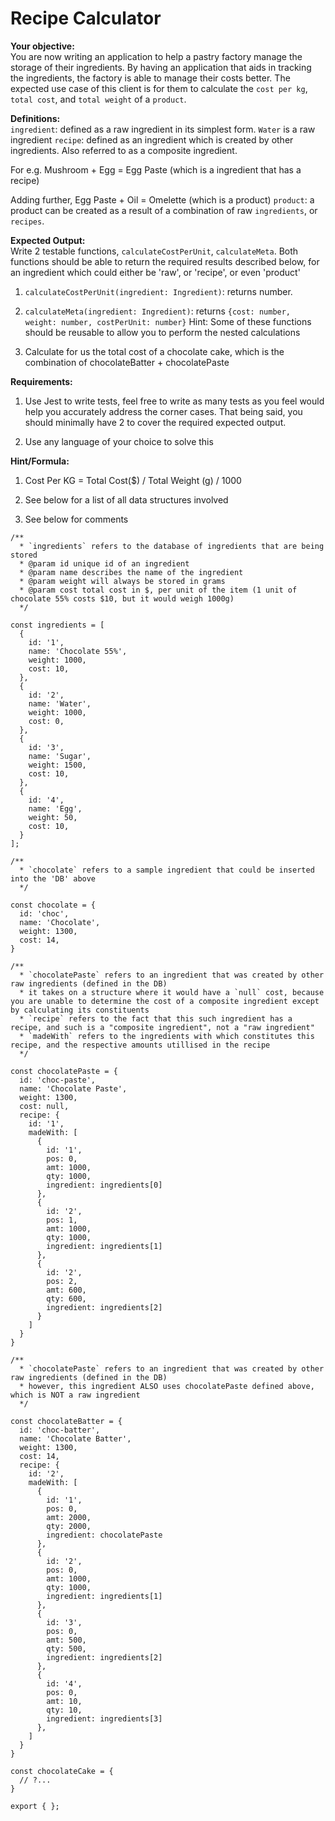 # Recipe Calculator

**Your objective:**  
You are now writing an application to help a pastry factory manage the storage of their ingredients. By having an application that aids in tracking the ingredients, the factory is able to manage their costs better. The expected use case of this client is for them to calculate the `cost per kg`, `total cost`, and `total weight` of a `product`.

**Definitions:**  
`ingredient`: defined as a raw ingredient in its simplest form. `Water` is a raw ingredient
`recipe`: defined as an ingredient which is created by other ingredients. Also referred to as a composite ingredient.

For e.g. Mushroom + Egg = Egg Paste (which is a ingredient that has a recipe)

Adding further, Egg Paste + Oil = Omelette (which is a product)
`product`: a product can be created as a result of a combination of raw `ingredients`, or `recipes`.

**Expected Output:**  
Write 2 testable functions, `calculateCostPerUnit`, `calculateMeta`. Both functions should be able to return the required results described below, for an ingredient which could either be 'raw', or 'recipe', or even 'product'

1) `calculateCostPerUnit(ingredient: Ingredient)`: returns number.

2) `calculateMeta(ingredient: Ingredient)`: returns `{cost: number, weight: number, costPerUnit: number}` Hint: Some of these functions should be reusable to allow you to perform the nested calculations

3) Calculate for us the total cost of a chocolate cake, which is the combination of chocolateBatter + chocolatePaste

**Requirements:**

1) Use Jest to write tests, feel free to write as many tests as you feel would help you accurately address the corner cases. That being said, you should minimally have 2 to cover the required expected output.

2) Use any language of your choice to solve this

**Hint/Formula:**

1) Cost Per KG = Total Cost($) / Total Weight (g) / 1000

2) See below for a list of all data structures involved

3) See below for comments

```(typescript)
/**
  * `ingredients` refers to the database of ingredients that are being stored
  * @param id unique id of an ingredient
  * @param name describes the name of the ingredient
  * @param weight will always be stored in grams
  * @param cost total cost in $, per unit of the item (1 unit of chocolate 55% costs $10, but it would weigh 1000g)
  */

const ingredients = [
  {
    id: '1',
    name: 'Chocolate 55%',
    weight: 1000,
    cost: 10,
  },
  {
    id: '2',
    name: 'Water',
    weight: 1000,
    cost: 0,
  },
  {
    id: '3',
    name: 'Sugar',
    weight: 1500,
    cost: 10,
  },
  {
    id: '4',
    name: 'Egg',
    weight: 50,
    cost: 10,
  }
];

/**
  * `chocolate` refers to a sample ingredient that could be inserted into the 'DB' above
  */

const chocolate = {
  id: 'choc',
  name: 'Chocolate',
  weight: 1300,
  cost: 14,
}

/**
  * `chocolatePaste` refers to an ingredient that was created by other raw ingredients (defined in the DB)
  * it takes on a structure where it would have a `null` cost, because you are unable to determine the cost of a composite ingredient except by calculating its constituents
  * `recipe` refers to the fact that this such ingredient has a recipe, and such is a "composite ingredient", not a "raw ingredient"
  * `madeWith` refers to the ingredients with which constitutes this recipe, and the respective amounts utillised in the recipe
  */

const chocolatePaste = {
  id: 'choc-paste',
  name: 'Chocolate Paste',
  weight: 1300,
  cost: null,
  recipe: {
    id: '1',
    madeWith: [
      {
        id: '1',
        pos: 0,
        amt: 1000,
        qty: 1000,
        ingredient: ingredients[0]
      },
      {
        id: '2',
        pos: 1,
        amt: 1000,
        qty: 1000,
        ingredient: ingredients[1]
      },
      {
        id: '2',
        pos: 2,
        amt: 600,
        qty: 600,
        ingredient: ingredients[2]
      }
    ]
  }
}

/**
  * `chocolatePaste` refers to an ingredient that was created by other raw ingredients (defined in the DB)
  * however, this ingredient ALSO uses chocolatePaste defined above, which is NOT a raw ingredient
  */

const chocolateBatter = {
  id: 'choc-batter',
  name: 'Chocolate Batter',
  weight: 1300,
  cost: 14,
  recipe: {
    id: '2',
    madeWith: [
      {
        id: '1',
        pos: 0,
        amt: 2000,
        qty: 2000,
        ingredient: chocolatePaste
      },
      {
        id: '2',
        pos: 0,
        amt: 1000,
        qty: 1000,
        ingredient: ingredients[1]
      },
      {
        id: '3',
        pos: 0,
        amt: 500,
        qty: 500,
        ingredient: ingredients[2]
      },
      {
        id: '4',
        pos: 0,
        amt: 10,
        qty: 10,
        ingredient: ingredients[3]
      },
    ]
  }
}

const chocolateCake = {
  // ?...
}

export { };
```
